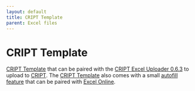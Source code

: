 ```yaml
---
layout: default
title: CRIPT Template
parent: Excel files
---
```


# CRIPT Template

[CRIPT Template](https://github.com/C-Accel-CRIPT/cript-excel-uploader/releases/latest/download/CRIPT_template.xlsx) that can be paired with the [CRIPT Excel Uploader 0.6.3](https://c-accel-cript.github.io/cript-excel-uploader/) to upload to [CRIPT](https://criptapp.org). The [CRIPT Template]() also comes with a small [autofill feature](https://c-accel-cript.github.io/cript-excel-uploader/excel_template/) that can be paired with [Excel Online](https://c-accel-cript.github.io/cript-excel-uploader/excel_template/).
